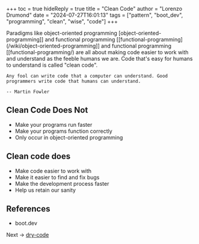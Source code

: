 +++
toc = true
hideReply = true
title = "Clean Code"
author = "Lorenzo Drumond"
date = "2024-07-27T16:01:13"
tags = ["pattern",  "boot_dev",  "programming",  "clean",  "wise",  "code"]
+++



Paradigms like object-oriented programming [object-oriented-programming]] and functional programming [[functional-programming](/wiki/object-oriented-programming]] and functional programming [[functional-programming/) are all about making code easier to work with and understand as the feeble humans we are. Code that's easy for humans to understand is called "clean code".

    Any fool can write code that a computer can understand. Good programmers write code that humans can understand.

    -- Martin Fowler

## Clean Code Does Not

- Make your programs run faster
- Make your programs function correctly
- Only occur in object-oriented programming

## Clean code does

- Make code easier to work with
- Make it easier to find and fix bugs
- Make the development process faster
- Help us retain our sanity


## References

- boot.dev

Next -> [dry-code](/wiki/dry-code/)
